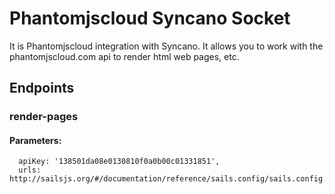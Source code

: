 # Phantomjscloud Syncano Socket

It is Phantomjscloud integration with Syncano. It allows you to work with the phantomjscloud.com api to render html web pages, etc.

## Endpoints

### render-pages

#### Parameters:

      apiKey: '138501da08e0130810f0a0b00c01331851',
      urls: http://sailsjs.org/#/documentation/reference/sails.config/sails.config.models.html

